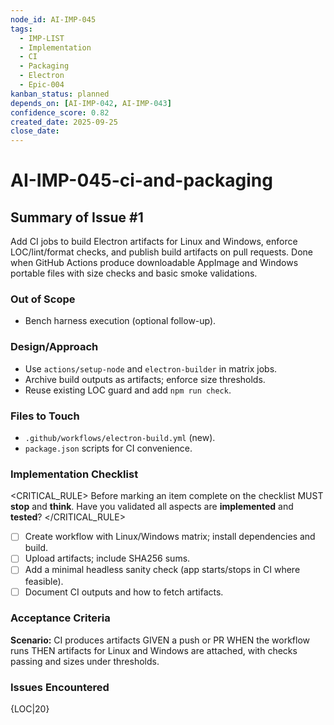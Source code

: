 ```yaml
---
node_id: AI-IMP-045
tags:
  - IMP-LIST
  - Implementation
  - CI
  - Packaging
  - Electron
  - Epic-004
kanban_status: planned
depends_on: [AI-IMP-042, AI-IMP-043]
confidence_score: 0.82
created_date: 2025-09-25
close_date:
---
```


# AI-IMP-045-ci-and-packaging

## Summary of Issue #1
Add CI jobs to build Electron artifacts for Linux and Windows, enforce LOC/lint/format checks, and publish build artifacts on pull requests. Done when GitHub Actions produce downloadable AppImage and Windows portable files with size checks and basic smoke validations.

### Out of Scope
- Bench harness execution (optional follow-up).

### Design/Approach
- Use `actions/setup-node` and `electron-builder` in matrix jobs.
- Archive build outputs as artifacts; enforce size thresholds.
- Reuse existing LOC guard and add `npm run check`.

### Files to Touch
- `.github/workflows/electron-build.yml` (new).
- `package.json` scripts for CI convenience.

### Implementation Checklist

<CRITICAL_RULE>
Before marking an item complete on the checklist MUST **stop** and **think**. Have you validated all aspects are **implemented** and **tested**?
</CRITICAL_RULE>

- [ ] Create workflow with Linux/Windows matrix; install dependencies and build.
- [ ] Upload artifacts; include SHA256 sums.
- [ ] Add a minimal headless sanity check (app starts/stops in CI where feasible).
- [ ] Document CI outputs and how to fetch artifacts.

### Acceptance Criteria
**Scenario:** CI produces artifacts
GIVEN a push or PR
WHEN the workflow runs
THEN artifacts for Linux and Windows are attached, with checks passing and sizes under thresholds.

### Issues Encountered
{LOC|20}

